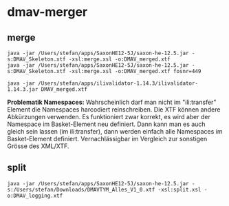 # dmav-merger


## merge
```
java -jar /Users/stefan/apps/SaxonHE12-5J/saxon-he-12.5.jar -s:DMAV_Skeleton.xtf -xsl:merge.xsl -o:DMAV_merged.xtf
java -jar /Users/stefan/apps/SaxonHE12-5J/saxon-he-12.5.jar -s:DMAV_Skeleton.xtf -xsl:merge.xsl -o:DMAV_merged.xtf fosnr=449
```

```
java -jar /Users/stefan/apps/ilivalidator-1.14.3/ilivalidator-1.14.3.jar DMAV_merged.xtf
```

**Problematik Namespaces:** Wahrscheinlich darf man nicht im "ili:transfer" Element die Namespaces harcodiert reinschreiben. Die XTF können andere Abkürzungen verwenden. Es funktioniert zwar korrekt, es wird aber der Namespace im Basket-Element neu definiert. Dann kann man es auch gleich sein lassen (im ili:transfer), dann werden einfach alle Namespaces im Basket-Element definiert. Vernachlässigbar im Vergleich zur sonstigen Grösse des XML/XTF.

## split
```
java -jar /Users/stefan/apps/SaxonHE12-5J/saxon-he-12.5.jar -s:/Users/stefan/Downloads/DMAVTYM_Alles_V1_0.xtf -xsl:split.xsl -o:DMAV_logging.xtf
```